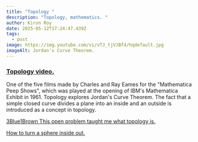 ```yaml
---
title: "Topology "
description: "Topology, mathematics. "
author: Kiron Roy
date: 2025-05-12T17:24:47.439Z
tags:
  - post
image: https://img.youtube.com/vi/vTJ_tjVJBf4/hqdefault.jpg
imageAlt: Jordan's Curve Theorem.
---
```

<!--StartFragment-->

### [Topology video.](https://www.youtube.com/watch?v=vTJ_tjVJBf4&ab_channel=EamesOffice)

One of the five films made by Charles and Ray Eames for the "Mathematica Peep Shows", which was played at the opening of IBM's Mathematica Exhibit in 1961. Topology explores Jordan's Curve Theorem. The fact that a simple closed curve divides a plane into an inside and an outside is introduced as a concept in topology.

[3Blue1Brown This open problem taught me what topology is.](https://www.youtube.com/watch?v=IQqtsm-bBRU&ab_channel=3Blue1Brown)

[H﻿ow to turn a sphere inside out.](https://www.youtube.com/watch?v=OI-To1eUtuU&list=WL&index=9&ab_channel=LastGinger)

<!--EndFragment-->